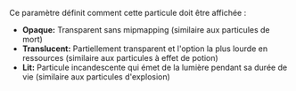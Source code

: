 Ce paramètre définit comment cette particule doit être affichée :

* **Opaque:** Transparent sans mipmapping (similaire aux particules de mort)
* **Translucent:** Partiellement transparent et l'option la plus lourde en ressources (similaire aux particules à effet de potion)
* **Lit:** Particule incandescente qui émet de la lumière pendant sa durée de vie (similaire aux particules d'explosion)